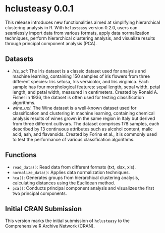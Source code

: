 # hclusteasy 0.0.1

This release introduces new functionalities aimed at simplifying hierarchical clustering analysis in R. With `hclusteasy` version 0.2.0, users can seamlessly import data from various formats, apply data normalization techniques, perform hierarchical clustering analysis, and visualize results through principal component analysis (PCA).

## Datasets

* *iris_uci*: The Iris dataset is a classic dataset used for analysis and machine learning, containing 150 samples of iris flowers from three different species: Iris setosa, Iris versicolor, and Iris virginica. Each sample has four morphological features: sepal length, sepal width, petal length, and petal width, measured in centimeters. Created by Ronald A. Fisher in 1936, the dataset is often used for testing classification algorithms.
* *wine_uci*: The Wine dataset is a well-known dataset used for classification and clustering in machine learning, containing chemical analysis results of wines grown in the same region in Italy but derived from three different cultivars. The dataset comprises 178 samples, each described by 13 continuous attributes such as alcohol content, malic acid, ash, and flavanoids. Created by Forina et al., it is commonly used to test the performance of various classification algorithms.


## Functions

* `read_data()`: Read data from different formats (txt, xlsx, xls).
* `normalize_data()`: Applies data normalization techniques.
* `hca()`: Generates groups from hierarchical clustering analysis, calculating distances using the Euclidean method.
* `pca()`: Conducts principal component analysis and visualizes the first two principal components.


## Initial CRAN Submission

This version marks the initial submission of `hclusteasy` to the Comprehensive R Archive Network (CRAN).
